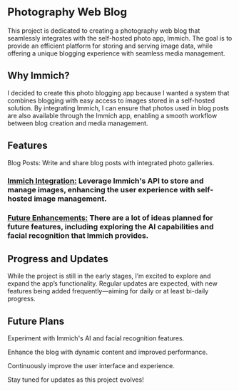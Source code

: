 # <font size="5">**Photography Web Blog**</font>
This project is dedicated to creating a photography web blog that seamlessly integrates with the self-hosted photo app, Immich. The goal is to provide an efficient platform for storing and serving image data, while offering a unique blogging experience with seamless media management.

## **Why Immich?**
I decided to create this photo blogging app because I wanted a system that combines blogging with easy access to images stored in a self-hosted solution. By integrating Immich, I can ensure that photos used in blog posts are also available through the Immich app, enabling a smooth workflow between blog creation and media management.

## **Features**
Blog Posts: Write and share blog posts with integrated photo galleries.

### <u>Immich Integration:</u> Leverage Immich's API to store and manage images, enhancing the user experience with self-hosted image management.

### <u>Future Enhancements:</u> There are a lot of ideas planned for future features, including exploring the AI capabilities and facial recognition that Immich provides.

## **Progress and Updates**
While the project is still in the early stages, I’m excited to explore and expand the app’s functionality. Regular updates are expected, with new features being added frequently—aiming for daily or at least bi-daily progress.

## **Future Plans**
Experiment with Immich's AI and facial recognition features.

Enhance the blog with dynamic content and improved performance.

Continuously improve the user interface and experience.

Stay tuned for updates as this project evolves!
